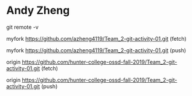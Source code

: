 # Andy Zheng

git remote -v

myfork  https://github.com/azheng4119/Team_2-git-activity-01.git (fetch)

myfork  https://github.com/azheng4119/Team_2-git-activity-01.git (push)

origin  https://github.com/hunter-college-ossd-fall-2019/Team_2-git-activity-01.git (fetch)

origin  https://github.com/hunter-college-ossd-fall-2019/Team_2-git-activity-01.git (push)